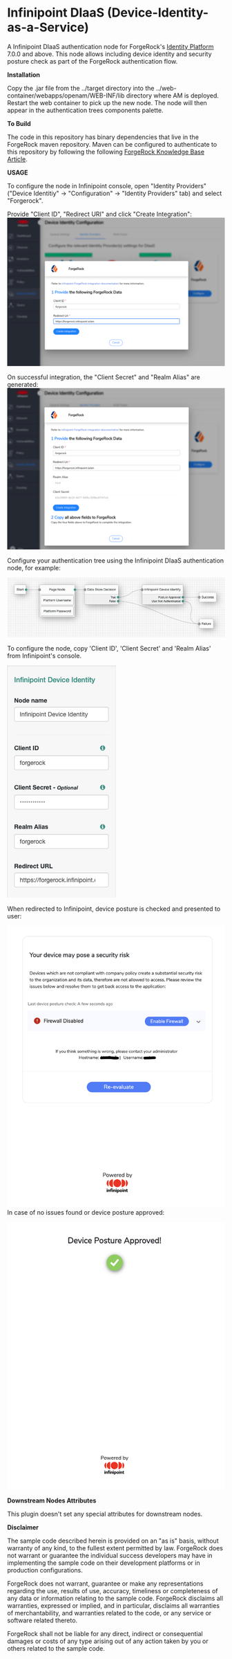 <!--
 * The contents of this file are subject to the terms of the Common Development and
 * Distribution License (the License). You may not use this file except in compliance with the
 * License.
 *
 * You can obtain a copy of the License at legal/CDDLv1.0.txt. See the License for the
 * specific language governing permission and limitations under the License.
 *
 * When distributing Covered Software, include this CDDL Header Notice in each file and include
 * the License file at legal/CDDLv1.0.txt. If applicable, add the following below the CDDL
 * Header, with the fields enclosed by brackets [] replaced by your own identifying
 * information: "Portions copyright [year] [name of copyright owner]".
 *
 * Copyright 2020 ForgeRock AS.
-->
# Infinipoint DIaaS (Device-Identity-as-a-Service)

A Infinipoint DIaaS authentication node for ForgeRock's [Identity Platform][forgerock_platform] 7.0.0 and above. 
This node allows including device identity and security posture check as part of the ForgeRock authentication flow.


**Installation**

Copy the .jar file from the ../target directory into the ../web-container/webapps/openam/WEB-INF/lib directory where AM is deployed.  Restart the web container to pick up the new node.  The node will then appear in the authentication trees components palette.


**To Build**

The code in this repository has binary dependencies that live in the ForgeRock maven repository. Maven can be configured to authenticate to this repository by following the following [ForgeRock Knowledge Base Article](https://backstage.forgerock.com/knowledge/kb/article/a74096897).

**USAGE**

To configure the node in Infinipoint console, open "Identity Providers" ("Device Identitiy" -> "Configuration" -> "Identity Providers" tab) and select "Forgerock".

Provide "Client ID", "Redirect URI" and click "Create Integration":
![ScreenShot](./images/inf-conf-a.png)

On successful integration, the "Client Secret" and "Realm Alias" are generated:
![ScreenShot](./images/inf-conf-b.png)

Configure your authentication tree using the Infinipoint DIaaS authentication node, for example:

![ScreenShot](./images/auth-tree.png)

To configure the node, copy 'Client ID', 'Client Secret' and 'Realm Alias' from Infinipoint's console.

![ScreenShot](./images/config.png)

When redirected to Infinipoint, device posture is checked and presented to user:

![ScreenShot](./images/issues.png)
In case of no issues found or device posture approved:

![ScreenShot](./images/approved.png)


**Downstream Nodes Attributes**

This plugin doesn't set any special attributes for downstream nodes.



**Disclaimer**
        
The sample code described herein is provided on an "as is" basis, without warranty of any kind, to the fullest extent permitted by law. ForgeRock does not warrant or guarantee the individual success developers may have in implementing the sample code on their development platforms or in production configurations.

ForgeRock does not warrant, guarantee or make any representations regarding the use, results of use, accuracy, timeliness or completeness of any data or information relating to the sample code. ForgeRock disclaims all warranties, expressed or implied, and in particular, disclaims all warranties of merchantability, and warranties related to the code, or any service or software related thereto.

ForgeRock shall not be liable for any direct, indirect or consequential damages or costs of any type arising out of any action taken by you or others related to the sample code.

[forgerock_platform]: https://www.forgerock.com/platform/  
